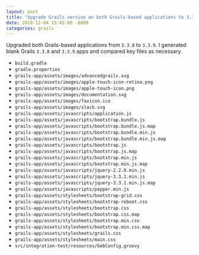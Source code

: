 ```yaml
---
layout: post
title: "Upgrade Grails version on both Grails-based applications to 3.3.9"
date: 2018-12-04 15:45:00 -0800
categories: grails
---
```

Upgraded both Grails-based applications from `3.3.8` to `3.3.9`.  I generated
blank Grails `3.3.8` and `3.3.9` apps and compared key files as necessary.

* `build.gradle`
* `gradle.properties`
* `grails-app/assets/images/advancedgrails.svg`
* `grails-app/assets/images/apple-touch-icon-retina.png`
* `grails-app/assets/images/apple-touch-icon.png`
* `grails-app/assets/images/documentation.svg`
* `grails-app/assets/images/favicon.ico`
* `grails-app/assets/images/slack.svg`
* `grails-app/assets/javascripts/application.js`
* `grails-app/assets/javascripts/bootstrap.bundle.js`
* `grails-app/assets/javascripts/bootstrap.bundle.js.map`
* `grails-app/assets/javascripts/bootstrap.bundle.min.js`
* `grails-app/assets/javascripts/bootstrap.bundle.min.js.map`
* `grails-app/assets/javascripts/bootstrap.js`
* `grails-app/assets/javascripts/bootstrap.js.map`
* `grails-app/assets/javascripts/bootstrap.min.js`
* `grails-app/assets/javascripts/bootstrap.min.js.map`
* `grails-app/assets/javascripts/jquery-2.2.0.min.js`
* `grails-app/assets/javascripts/jquery-3.3.1.min.js`
* `grails-app/assets/javascripts/jquery-3.3.1.min.js.map`
* `grails-app/assets/javascripts/popper.min.js`
* `grails-app/assets/stylesheets/bootstrap-grid.css`
* `grails-app/assets/stylesheets/bootstrap-reboot.css`
* `grails-app/assets/stylesheets/bootstrap.css`
* `grails-app/assets/stylesheets/bootstrap.css.map`
* `grails-app/assets/stylesheets/bootstrap.min.css`
* `grails-app/assets/stylesheets/bootstrap.min.css.map`
* `grails-app/assets/stylesheets/grails.css`
* `grails-app/assets/stylesheets/main.css`
* `src/integration-test/resources/GebConfig.groovy`
